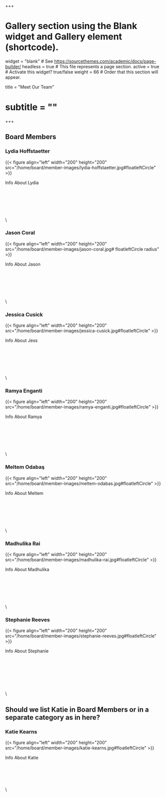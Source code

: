 +++
# Gallery section using the Blank widget and Gallery element (shortcode).
widget = "blank"  # See https://sourcethemes.com/academic/docs/page-builder/
headless = true  # This file represents a page section.
active = true  # Activate this widget? true/false
weight = 66  # Order that this section will appear.

title = "Meet Our Team"
# subtitle = ""
+++

## Board Members

### Lydia Hoffstaetter

{{< figure align="left" width="200" height="200" src="/home/board/member-images/lydia-hoffstaetter.jpg#floatleftCircle"  >}}

Info About Lydia \
  \
  \
  \
  \
  \
  \
  \  
### Jason Coral
{{<  figure align="left" width="200" height="200" src="/home/board/member-images/jason-coral.jpg# floatleftCircle radius"  >}}

Info About Jason \
  \
  \
  \
  \
  \
  \
  \
### Jessica Cusick
{{< figure align="left" width="200" height="200" src="/home/board/member-images/jessica-cusick.jpg#floatleftCircle" >}}

Info About Jess \
  \
  \
  \
  \
  \
  \
  \
### Ramya Enganti
{{< figure align="left" width="200" height="200" src="/home/board/member-images/ramya-enganti.jpg#floatleftCircle" >}}

Info About Ramya \
  \
  \
  \
  \
  \
  \
  \
### Meltem Odabaş
{{< figure align="left" width="200" height="200" src="/home/board/member-images/meltem-odabas.jpg#floatleftCircle"  >}}

Info About Meltem \
  \
  \
  \
  \
  \
  \
  \
### Madhulika Rai
{{< figure align="left" width="200" height="200" src="/home/board/member-images/madhulika-rai.jpg#floatleftCircle" >}}

Info About Madhulika \
  \
  \
  \
  \
  \
  \
  \
### Stephanie Reeves
{{< figure align="left" width="200" height="200" src="/home/board/member-images/stephanie-reeves.jpg#floatleftCircle" >}}

Info About Stephanie \
  \
  \
  \
  \
  \
  \
  \
  \
## Should we list Katie in Board Members or in a separate category as in here?

### Katie Kearns
{{< figure align="left" width="200" height="200" src="/home/board/member-images/katie-kearns.jpg#floatleftCircle" >}}

Info About Katie \
  \
  \
  \
  \
  \
  \
